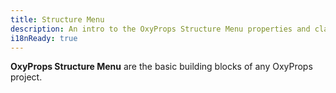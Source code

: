 ```yaml
---
title: Structure Menu
description: An intro to the OxyProps Structure Menu properties and classes syntax.
i18nReady: true
---
```


**OxyProps Structure Menu** are the basic building blocks of any OxyProps project.
